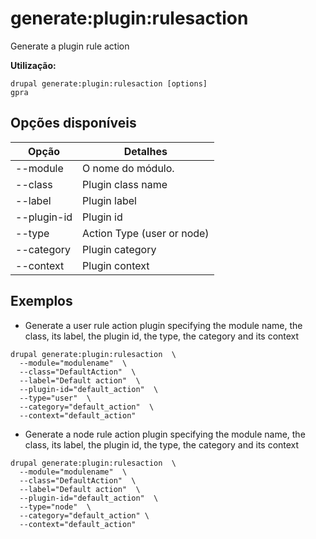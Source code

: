 # generate:plugin:rulesaction
Generate a plugin rule action

**Utilização:**
```
drupal generate:plugin:rulesaction [options]
gpra
```

## Opções disponíveis
Opção | Detalhes
-------|-------------
--module | O nome do módulo.
--class | Plugin class name
--label | Plugin label
--plugin-id | Plugin id
--type | Action Type (user or node)
--category | Plugin category
--context | Plugin context

## Exemplos
* Generate a user rule action plugin specifying the module name, the class, its label, the plugin id, the type, the category and its context
```
drupal generate:plugin:rulesaction  \
  --module="modulename"  \
  --class="DefaultAction"  \
  --label="Default action"  \
  --plugin-id="default_action"  \
  --type="user"  \
  --category="default_action"  \
  --context="default_action"
```
* Generate a node rule action plugin specifying the module name, the class, its label, the plugin id, the type, the category and its context
```
drupal generate:plugin:rulesaction  \
  --module="modulename"  \
  --class="DefaultAction"  \
  --label="Default action"  \
  --plugin-id="default_action"  \
  --type="node"  \
  --category="default_action" \
  --context="default_action"
```
